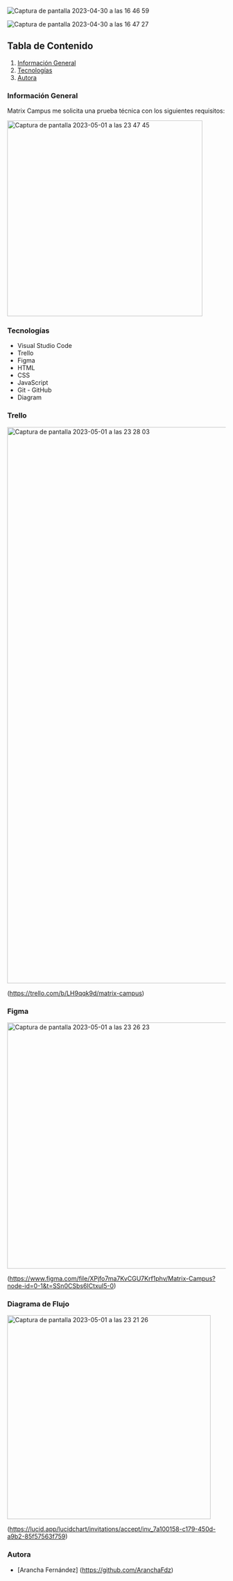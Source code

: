 ![Captura de pantalla 2023-04-30 a las 16 46 59](https://user-images.githubusercontent.com/110049521/235535352-e2be8061-2700-43bb-83cf-d63860910dad.png)

![Captura de pantalla 2023-04-30 a las 16 47 27](https://user-images.githubusercontent.com/110049521/235535367-70cca58f-3158-4755-aa0a-2c93d2541584.png)


## Tabla de Contenido
1. [Información General](#Info-General)
2. [Tecnologías](#Tecnologías)
3. [Autora](#Autora)

### Información General
Matrix Campus me solicita una prueba técnica con los siguientes requisitos:

<img width="450" alt="Captura de pantalla 2023-05-01 a las 23 47 45" src="https://user-images.githubusercontent.com/110049521/235537447-3f80e600-8f99-4dd6-93f8-d7d98492b99e.png">

### Tecnologías
- Visual Studio Code
- Trello
- Figma
- HTML
- CSS
- JavaScript
- Git - GitHub
- Diagram

### Trello
<img width="1279" alt="Captura de pantalla 2023-05-01 a las 23 28 03" src="https://user-images.githubusercontent.com/110049521/235534640-029e72b6-d4af-4f44-823d-2466faeb0f0a.png">

(https://trello.com/b/LH9qqk9d/matrix-campus)

### Figma 
<img width="566" alt="Captura de pantalla 2023-05-01 a las 23 26 23" src="https://user-images.githubusercontent.com/110049521/235534387-e50b9356-a0a7-45df-a288-5c7b87ffcecb.png">

(https://www.figma.com/file/XPjfo7ma7KvCGU7Krf1phv/Matrix-Campus?node-id=0-1&t=SSn0CSbs6ICtxuI5-0)


### Diagrama de Flujo
<img width="469" alt="Captura de pantalla 2023-05-01 a las 23 21 26" src="https://user-images.githubusercontent.com/110049521/235533682-6ee29d1e-f453-42e7-b78c-991468604366.png">

(https://lucid.app/lucidchart/invitations/accept/inv_7a100158-c179-450d-a9b2-85f57563f759)





### Autora
- [Arancha Fernández] (https://github.com/AranchaFdz)

